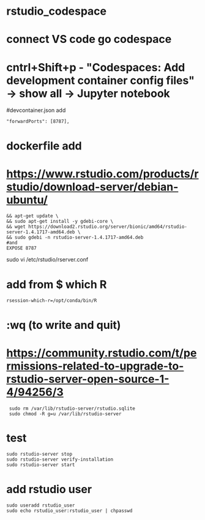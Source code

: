 # rstudio_codespace

# connect VS code go codespace
# cntrl+Shift+p - "Codespaces: Add development container config files" -> show all -> Jupyter notebook

#devcontainer.json add
```
"forwardPorts": [8787],
```

# dockerfile add
# https://www.rstudio.com/products/rstudio/download-server/debian-ubuntu/

```
&& apt-get update \
&& sudo apt-get install -y gdebi-core \
&& wget https://download2.rstudio.org/server/bionic/amd64/rstudio-server-1.4.1717-amd64.deb \
&& sudo gdebi -n rstudio-server-1.4.1717-amd64.deb
#and
EXPOSE 8787
```

sudo vi /etc/rstudio/rserver.conf
# add from $ which R
```
rsession-which-r=/opt/conda/bin/R
```
# :wq (to write and quit)

# https://community.rstudio.com/t/permissions-related-to-upgrade-to-rstudio-server-open-source-1-4/94256/3
```
 sudo rm /var/lib/rstudio-server/rstudio.sqlite 
 sudo chmod -R g=u /var/lib/rstudio-server
```

# test
```
sudo rstudio-server stop
sudo rstudio-server verify-installation
sudo rstudio-server start
```

# add rstudio user
```
sudo useradd rstudio_user
sudo echo rstudio_user:rstudio_user | chpasswd 
```
